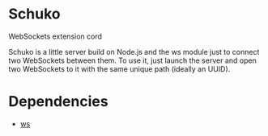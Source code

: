 Schuko
======

WebSockets extension cord

Schuko is a little server build on Node.js and the ws module just to connect two
WebSockets between them. To use it, just launch the server and open two
WebSockets to it with the same unique path (ideally an UUID).

Dependencies
============

* [ws](http://einaros.github.com/ws)